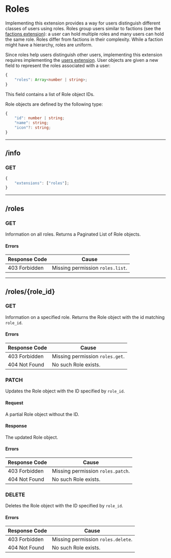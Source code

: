 Roles
=====
Implementing this extension provides a way for users distinguish different classes of users using roles.
Roles group users similar to factions (see the [factions extension](./factions.md)): a user can hold multiple roles and many users can hold the same role.
Roles differ from factions in their complexity.
While a faction might have a hierarchy, roles are uniform.

Since roles help users distinguish other users, implementing this extension requires implementing the [users extension](./users.md).
User objects are given a new field to represent the roles associated with a user:
```typescript
{
	"roles": Array<number | string>;
}
```
This field contains a list of Role object IDs.

Role objects are defined by the following type:
```typescript
{
	"id": number | string;
	"name": string;
	"icon"?: string;
}
```

--------------------------------------------------------------------------------

## /info
### GET
```typescript
{
	"extensions": ["roles"];
}
```

--------------------------------------------------------------------------------

## /roles
### GET
Information on all roles.
Returns a Paginated List of Role objects.
#### Errors
| Response Code | Cause                            |
|---------------|----------------------------------|
| 403 Forbidden | Missing permission `roles.list`. |

--------------------------------------------------------------------------------

## /roles/{role_id}
### GET
Information on a specified role.
Returns the Role object with the id matching `role_id`.
#### Errors
| Response Code | Cause                           |
|---------------|---------------------------------|
| 403 Forbidden | Missing permission `roles.get`. |
| 404 Not Found | No such Role exists.            |

### PATCH
Updates the Role object with the ID specified by `role_id`.
#### Request
A partial Role object without the ID.
#### Response
The updated Role object.
#### Errors
| Response Code | Cause                             |
|---------------|-----------------------------------|
| 403 Forbidden | Missing permission `roles.patch`. |
| 404 Not Found | No such Role exists.              |

### DELETE
Deletes the Role object with the ID specified by `role_id`.
#### Errors
| Response Code | Cause                              |
|---------------|------------------------------------|
| 403 Forbidden | Missing permission `roles.delete`. |
| 404 Not Found | No such Role exists.               |